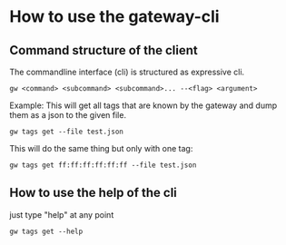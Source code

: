 # How to use the gateway-cli

## Command structure of the client
The commandline interface (cli) is structured as expressive cli.
```{bash}
gw <command> <subcommand> <subcommand>... --<flag> <argument>
```
Example:
This will get all tags that are known by the gateway and dump them as a json to the given file.
```{bash}
gw tags get --file test.json
```
This will do the same thing but only with one tag:
```{bash}
gw tags get ff:ff:ff:ff:ff:ff --file test.json
```

## How to use the help of the cli
just type "help" at any point
```{bash}
gw tags get --help
```